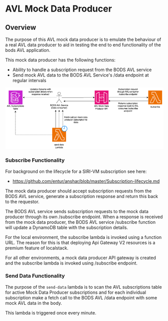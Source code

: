 # AVL Mock Data Producer

## Overview

The purpose of this AVL mock data producer is to emulate the behaviour of a real AVL data producer to aid in testing the
end to end functionality of the bods AVL application.

This mock data producer has the following functions:

- Ability to handle a subscription request from the BODS AVL service
- Send mock AVL data to the BODS AVL Service's /data endpoint at regular intervals

![avl-mock-data-producer.png](avl-mock-data-producer.png)

### Subscribe Functionality

For background on the lifecycle for a SIRI-VM subscription see here:

- https://github.com/entur/anshar/blob/master/Subscription-lifecycle.md

The mock data producer should accept subscription requests from the BODS AVL service, generate a subscription response
and return this back to the requestor.

The BODS AVL service sends subscription requests to the mock data producer through its own /subscribe endpoint. When a
response is received from the mock data producer, the BODS AVL service /subscribe function will update a DynamoDB table
with the subscription details.

For the local environment, the subscribe lambda is invoked using a function URL. The reason for this is that
deploying Api Gateway V2 resources is a premium feature of localstack.

For all other environments, a mock data producer API gateway is created and the subscribe lambda is invoked using
/subscribe endpoint.

### Send Data Functionality

The purpose of the `send-data` lambda is to scan the AVL subscriptions table for active Mock Data Producer subscriptions
and for each individual subscription make a fetch call to the BODS AVL /data endpoint with some mock AVL data in the
body.

This lambda is triggered once every minute.






